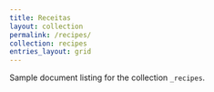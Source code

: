 ```yaml
---
title: Receitas
layout: collection
permalink: /recipes/
collection: recipes
entries_layout: grid
---
```


Sample document listing for the collection `_recipes`.
